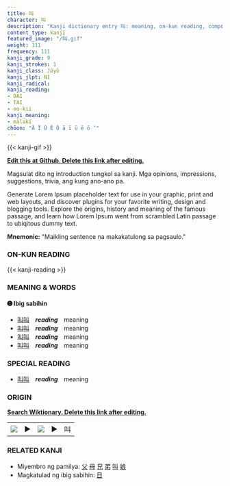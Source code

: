 ```yaml
---
title: 叫
character: 叫
description: "Kanji dictionary entry 叫: meaning, on-kun reading, compounds, origin, related kanji"
content_type: kanji
featured_image: "/叫.gif"
weight: 111
frequency: 111
kanji_grade: 9
kanji_strokes: 1
kanji_class: Jōyō
kanji_jlpt: N1
kanji_radical: 
kanji_reading: 
- DAI
- TAI
- oo-kii
kanji_meaning:
- malaki
chōon: "Ā Ī Ū Ē Ō ā ī ū ē ō ’"
---
```

[//]: # (Don't edit the line below. Kanji animated GIF code is automatically generated.)
{{< kanji-gif >}}

[//]: # (Edit below this line.)

**[Edit this at Github. Delete this link after editing.](https://github.com/tim0g/tim/tree/main/content/kanji/叫/index.md)**

Magsulat dito ng introduction tungkol sa kanji. Mga opinions, impressions, suggestions, trivia, ang kung ano-ano pa.

Generate Lorem Ipsum placeholder text for use in your graphic, print and web layouts, and discover plugins for your favorite writing, design and blogging tools. Explore the origins, history and meaning of the famous passage, and learn how Lorem Ipsum went from scrambled Latin passage to ubiqitous dummy text.
 
**Mnemonic:** "Maikling sentence na makakatulong sa pagsaulo."

### ON-KUN READING

[//]: # (Don't edit the line below. ON-KUN READING code is automatically generated.)
{{< kanji-reading >}}

### MEANING & WORDS

#### ➊ **Ibig sabihin**
  - [叫](../叫)[叫](../叫)　***reading***　meaning
  - [叫](../叫)[叫](../叫)　***reading***　meaning
  - [叫](../叫)[叫](../叫)　***reading***　meaning
  - [叫](../叫)[叫](../叫)　***reading***　meaning

### SPECIAL READING
  - [叫](../叫)[叫](../叫)　***reading***　meaning

### ORIGIN

**[Search Wiktionary. Delete this link after editing.](https://wiktionary.org/wiki/叫)**
<table class="kanji-table"><tr><td>
<img src="60px-叫-bronze.svg.png">
</td><td>▶</td><td>
<img src="60px-叫-oracle.svg.png">
</td><td>▶</td>
<td class="kanji-origin">叫</td>
</tr></table>

### RELATED KANJI
- Miyembro ng pamilya: [父](../父) [母](../母) [兄](../兄) [弟](../弟) [叫](../叫) [娘](../娘)
- Magkatulad ng ibig sabihin: [日](../日)
